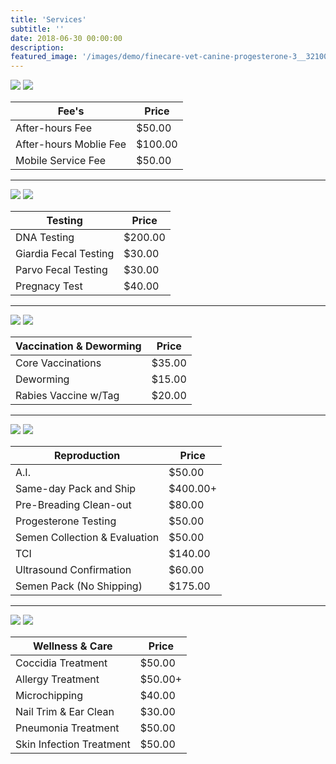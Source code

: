 ```yaml
---
title: 'Services'
subtitle: ''
date: 2018-06-30 00:00:00
description: 
featured_image: '/images/demo/finecare-vet-canine-progesterone-3__32100.jpg'
---
```




<div class="gallery" data-columns="1">
	<img src="/images/demo/demo-landscape.jpg">
	<img src="/images/demo/demo-landscape-2.jpg">
</div>

| Fee's                         | Price   |
|-------------------------------|---------|
| After-hours Fee               | $50.00  |
| After-hours Moblie Fee        | $100.00 |
| Mobile Service Fee            | $50.00  |

---

<div class="gallery" data-columns="1">
	<img src="/images/demo/demo-landscape.jpg">
	<img src="/images/demo/demo-landscape-2.jpg">
</div>

| Testing                       | Price   |
|-------------------------------|---------|
| DNA Testing                   | $200.00 |
| Giardia Fecal Testing         | $30.00  |
| Parvo Fecal Testing           | $30.00  |
| Pregnacy Test  		| $40.00  |


---

<div class="gallery" data-columns="1">
	<img src="/images/demo/demo-landscape.jpg">
	<img src="/images/demo/demo-landscape-2.jpg">
</div>

| Vaccination & Deworming       | Price  |
|-------------------------------|--------|
| Core Vaccinations             | $35.00 |
| Deworming                     | $15.00 |
| Rabies Vaccine w/Tag          | $20.00 |

---

<div class="gallery" data-columns="1">
	<img src="/images/demo/demo-landscape.jpg">
	<img src="/images/demo/demo-landscape-2.jpg">
</div>

| Reproduction                  | Price    |
|-------------------------------|----------|
| A.I.		                | $50.00   |
| Same-day Pack and Ship        | $400.00+ |
| Pre-Breading Clean-out        | $80.00   |
| Progesterone Testing		| $50.00   |
| Semen Collection & Evaluation | $50.00   |
| TCI		                | $140.00  |
| Ultrasound Confirmation       | $60.00   |
| Semen Pack (No Shipping)      | $175.00  |

---

<div class="gallery" data-columns="1">
	<img src="/images/demo/demo-landscape.jpg">
	<img src="/images/demo/demo-landscape-2.jpg">
</div>

| Wellness & Care               | Price   |
|-------------------------------|---------|
| Coccidia Treatment            | $50.00  |
| Allergy Treatment             | $50.00+ |
| Microchipping                 | $40.00  |
| Nail Trim & Ear Clean		| $30.00  |
| Pneumonia Treatment           | $50.00  |
| Skin Infection Treatment      | $50.00  |
